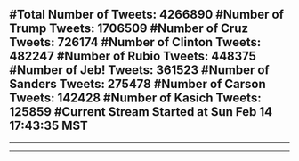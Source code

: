 #Total Number of Tweets: 4266890 
#Number of Trump Tweets: 1706509
#Number of Cruz Tweets: 726174
#Number of Clinton Tweets: 482247
#Number of Rubio Tweets: 448375
#Number of Jeb! Tweets: 361523
#Number of Sanders Tweets: 275478
#Number of Carson Tweets: 142428
#Number of Kasich Tweets: 125859
#Current Stream Started at Sun Feb 14 17:43:35 MST
---
---
---
